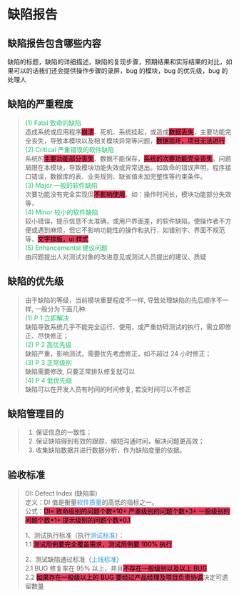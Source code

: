 # 缺陷报告

## 缺陷报告包含哪些内容

缺陷的标题，缺陷的详细描述，缺陷的复现步骤，预期结果和实际结果的对比，如果可以的话我们还会提供操作步骤的录屏，bug 的模块，bug 的优先级，bug 的处理人

## 缺陷的严重程度

> <span style='color:#20bf6b'>(1) Fatal 致命的缺陷</span>  
> 造成系统或应用程序<mark style='background:#eb3b5a'>崩溃</mark>、死机、系统挂起，或造成<mark style='background:#eb3b5a'>数据丢失</mark>，主要功能完全丧失，导致本模块以及相关模块异常等问题，<mark style='background:#eb3b5a'>数据损坏，项目无法进行</mark>  
> <span style='color:#20bf6b'> (2) Critical 严重错误的软件缺陷</span>  
> 系统的<mark style='background:#eb3b5a'>主要功能部分丧失</mark>、数据不能保存，<mark style='background:#eb3b5a'>系统的次要功能完全丧失</mark>。问题局限在本模块，导致模块功能失效或异常退出。如致命的错误声明，程序接口错误，数据库的表、业务规则、缺省值未加完整性等约束条件。  
> <span style='color:#20bf6b'> (3) Major 一般的软件缺陷</span>  
> 次要功能没有完全实现但<mark style='background:#eb3b5a'>不影响使用</mark>。如：操作时间长，模块功能部分失效等，  
> <span style='color:#20bf6b'> (4) Minor 较小的软件缺陷</span>  
> 较小错误，提示信息不太准确，或用户界面差，的软件缺陷，使操作者不方便或遇到麻烦，但它不影响功能性的操作和执行，如错别字、界面不规范等，<mark style='background:#eb3b5a'>文字排版，ui 样式</mark>  
> <span style='color:#20bf6b'>(5) Enhancemental 建议问题</span>  
> 由问题提出人对测试对象的改进意见或测试人员提出的建议、质疑

## 缺陷的优先级

> 由于缺陷的等级，当前模块重要程度不一样, 导致处理缺陷的先后顺序不一样, 一般分为下面几种:  
>  <span style='color:#20bf6b'>(1) P 1 立即解决</span>  
>  缺陷导致系统几乎不能完全运行、使用，或严重妨碍测试的执行，需立即修正、尽快修正；  
>  <span style='color:#20bf6b'>(2) P 2 高优先级</span>  
>  缺陷严重，影响测试，需要优先考虑修正，如不超过 24 小时修正；  
>  <span style='color:#20bf6b'>(3) P 3 正常级别</span>  
>  缺陷需要修改, 只要正常排队修复就可以  
> <span style='color:#20bf6b'> (4) P 4 低优先级</span>  
>  缺陷可以在开发人员有时间的时间修复, 若没时间可以不修正

## 缺陷管理目的

> 1. 保证信息的一致性；
> 2. 保证缺陷得到有效的跟踪，缩短沟通时间，解决问题更高效；
> 3. 收集缺陷数据并进行数据分析，作为缺陷度量的依据。

## 验收标准

> DI: Defect Index (缺陷率)  
> 定义：DI 值是衡量<span style='color:#2d98da'>软件质量</span>的高低的指标之一。  
> 公式：<mark style='background:#eb3b5a'>DI= 致命级别的问题个数\*10+ 严重级别的问题个数\*3+ 一般级别的问题个数\*1+ 提示级别的问题个数\*0.1</mark>
>
> 1、测试执行标准（执行<span style='color:#2d98da'>测试标准</span>）：  
> 1.1 <mark style='background:#eb3b5a'>测试用例要完全覆盖需求，测试用例要 100% 执行</mark>
>
> 2、测试缺陷通过标准（<span style='color:#2d98da'>上线标准</span>）  
> 2.1 BUG 修复率在 95% 以上，并且<mark style='background:#eb3b5a'>不存在一般级别以及以上 BUG </mark>  
> 2.2 <mark style='background:#eb3b5a'>如果存在一般级以上的 BUG 要经过产品经理及项目负责协调</mark>决定可遗留数量
